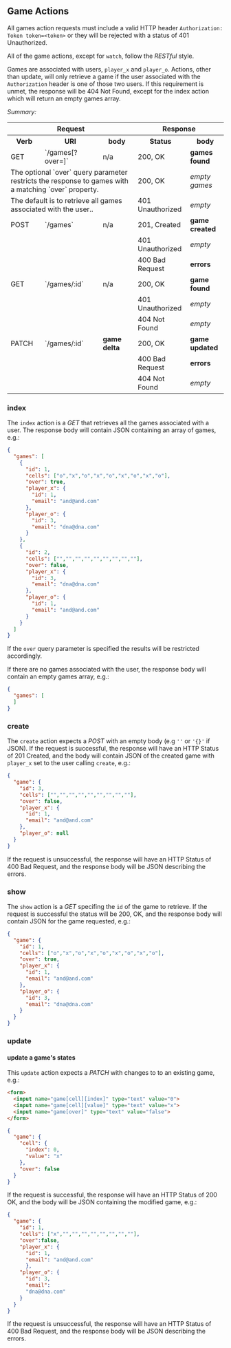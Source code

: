 ## Game Actions

All games action requests must include a valid HTTP header `Authorization: Token
 token=<token>` or they will be rejected with a status of 401 Unauthorized.

All of the game actions, except for `watch`, follow the *RESTful* style.

Games are associated with users, `player_x` and `player_o`.
Actions, other than update, will only retrieve a game if the user associated
 with the `Authorization` header is one of those two users.
If this requirement is unmet, the response will be 404 Not Found, except for
 the index action which will return an empty games array.

*Summary:*

<table>
<tr>
  <th colspan="3">Request</th>
  <th colspan="2">Response</th>
</tr>
<tr>
  <th>Verb</th>
  <th>URI</th>
  <th>body</th>
  <th>Status</th>
  <th>body</th>
</tr>
<tr>
<td>GET</td>
<td>`/games[?over=<true|false>]`</td>
<td>n/a</td>
<td>200, OK</td>
<td><strong>games found</strong></td>
</tr>
<tr>
  <td colspan="3">
  The optional `over` query parameter restricts the response to games with a
   matching `over` property.
  </td>
  <td>200, OK</td>
  <td><em>empty games</em></td>
</tr>
<tr>
  <td colspan="3">
  The default is to retrieve all games associated with the user..
  </td>
  <td>401 Unauthorized</td>
  <td><em>empty</em></td>
</tr>
<tr>
<td>POST</td>
<td>`/games`</td>
<td>n/a</td>
<td>201, Created</td>
<td><strong>game created</strong></td>
</tr>
<tr>
  <td colspan="3">
  </td>
  <td>401 Unauthorized</td>
  <td><em>empty</em></td>
</tr>
<tr>
  <td colspan="3">
  </td>
  <td>400 Bad Request</td>
  <td><strong>errors</strong></td>
</tr>
<tr>
<td>GET</td>
<td>`/games/:id`</td>
<td>n/a</td>
<td>200, OK</td>
<td><strong>game found</strong</td>
</tr>
<tr>
  <td colspan="3">
  </td>
  <td>401 Unauthorized</td>
  <td><em>empty</em></td>
</tr>
<tr>
  <td colspan="3">
  </td>
  <td>404 Not Found</td>
  <td><em>empty</em></td>
</tr>
<tr>
<td>PATCH</td>
<td>`/games/:id`</td>
<td><strong>game delta</strong></td>
<td>200, OK</td>
<td><strong>game updated</strong></td>
</tr>
<tr>
  <td colspan="3"></td>
  <td>400 Bad Request</td>
  <td><strong>errors</strong></td>
</tr>
<tr>
  <td colspan="3"></td>
  <td>404 Not Found</td>
  <td><em>empty</em></td>
</tr>
</table>

### index

The `index` action is a *GET* that retrieves all the games associated with a
 user.
The response body will contain JSON containing an array of games, e.g.:

```json
{
  "games": [
    {
      "id": 1,
      "cells": ["o","x","o","x","o","x","o","x","o"],
      "over": true,
      "player_x": {
        "id": 1,
        "email": "and@and.com"
      },
      "player_o": {
        "id": 3,
        "email": "dna@dna.com"
      }
    },
    {
      "id": 2,
      "cells": ["","","","","","","","",""],
      "over": false,
      "player_x": {
        "id": 3,
        "email": "dna@dna.com"
      },
      "player_o": {
        "id": 1,
        "email": "and@and.com"
      }
    }
  ]
}
```

If the `over` query parameter is specified the results will be restricted
 accordingly.

If there are no games associated with the user, the response body will contain
 an empty games array, e.g.:

```json
{
  "games": [
  ]
}
```

### create

The `create` action expects a *POST* with an empty body (e.g `''` or `'{}'` if
 JSON).
If the request is successful, the response will have an HTTP Status of 201
 Created, and the body will contain JSON of the created game with `player_x` set
to the user calling `create`, e.g.:

```json
{
  "game": {
    "id": 3,
    "cells": ["","","","","","","","",""],
    "over": false,
    "player_x": {
      "id": 1,
      "email": "and@and.com"
    },
    "player_o": null
  }
}
```

If the request is unsuccessful, the response will have an HTTP Status of 400 Bad
 Request, and the response body will be JSON describing the errors.

### show

The `show` action is a *GET* specifing the `id` of the game to retrieve.
If the request is successful the status will be 200, OK, and the response body
 will contain JSON for the game requested, e.g.:

```json
{
  "game": {
    "id": 1,
    "cells": ["o","x","o","x","o","x","o","x","o"],
    "over": true,
    "player_x": {
      "id": 1,
      "email": "and@and.com"
    },
    "player_o": {
      "id": 3,
      "email": "dna@dna.com"
    }
  }
}
```

### update

#### update a game's states

This `update` action expects a *PATCH* with changes to to an existing game,
 e.g.:

```html
<form>
  <input name="game[cell][index]" type="text" value="0">
  <input name="game[cell][value]" type="text" value="x">
  <input name="game[over]" type="text" value="false">
</form>
```

```json
{
  "game": {
    "cell": {
      "index": 0,
      "value": "x"
    },
    "over": false
  }
}
```

If the request is successful, the response will have an HTTP Status of 200 OK,
 and the body will be JSON containing the modified game, e.g.:

```json
{
  "game": {
    "id": 1,
    "cells": ["x","","","","","","","",""],
    "over":false,
    "player_x": {
      "id": 1,
      "email": "and@and.com"
      },
    "player_o": {
      "id": 3,
      "email":
      "dna@dna.com"
    }
  }
}
```

If the request is unsuccessful, the response will have an HTTP Status of 400 Bad
 Request, and the response body will be JSON describing the errors.
